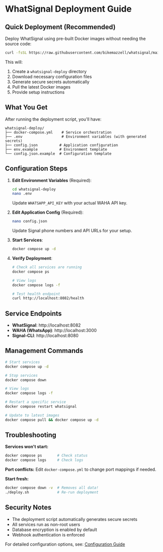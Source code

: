 # WhatSignal Deployment Guide

## Quick Deployment (Recommended)

Deploy WhatSignal using pre-built Docker images without needing the source code:

```bash
curl -fsSL https://raw.githubusercontent.com/bikemazzell/whatsignal/main/scripts/deploy.sh | bash
```

This will:
1. Create a `whatsignal-deploy` directory
2. Download necessary configuration files
3. Generate secure secrets automatically
4. Pull the latest Docker images
5. Provide setup instructions

## What You Get

After running the deployment script, you'll have:

```
whatsignal-deploy/
├── docker-compose.yml    # Service orchestration
├── .env                  # Environment variables (with generated secrets)
├── config.json          # Application configuration
├── env.example          # Environment template
└── config.json.example  # Configuration template
```

## Configuration Steps

1. **Edit Environment Variables** (Required):
   ```bash
   cd whatsignal-deploy
   nano .env
   ```
   Update `WHATSAPP_API_KEY` with your actual WAHA API key.

2. **Edit Application Config** (Required):
   ```bash
   nano config.json
   ```
   Update Signal phone numbers and API URLs for your setup.

3. **Start Services**:
   ```bash
   docker compose up -d
   ```

4. **Verify Deployment**:
   ```bash
   # Check all services are running
   docker compose ps
   
   # View logs
   docker compose logs -f
   
   # Test health endpoint
   curl http://localhost:8082/health
   ```

## Service Endpoints

- **WhatSignal**: http://localhost:8082
- **WAHA (WhatsApp)**: http://localhost:3000
- **Signal-CLI**: http://localhost:8080

## Management Commands

```bash
# Start services
docker compose up -d

# Stop services
docker compose down

# View logs
docker compose logs -f

# Restart a specific service
docker compose restart whatsignal

# Update to latest images
docker compose pull && docker compose up -d
```

## Troubleshooting

**Services won't start:**
```bash
docker compose ps       # Check status
docker compose logs     # Check logs
```

**Port conflicts:**
Edit `docker-compose.yml` to change port mappings if needed.

**Start fresh:**
```bash
docker compose down -v  # Removes all data!
./deploy.sh             # Re-run deployment
```

## Security Notes

- The deployment script automatically generates secure secrets
- All services run as non-root users
- Database encryption is enabled by default
- Webhook authentication is enforced

For detailed configuration options, see: [Configuration Guide](configuration.md)